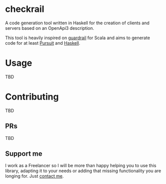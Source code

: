 # checkrail

A code generation tool written in Haskell for the creation of clients and servers based on an OpenApi3 description.

This tool is heavily inspired on [guardrail](https://github.com/guardrail-dev/guardrail) for Scala and aims to generate
code for at least [Pursuit](https://www.purescript.org/) and [Haskell](https://www.haskell.org/).

# Usage

TBD

# Contributing

TBD

## PRs

TBD

## Support me

I work as a Freelancer so I will be more than happy helping you to use this library, adapting it to your needs or adding
that missing functionality you are longing for. Just [contact me](https://github.com/tonicebrian).
